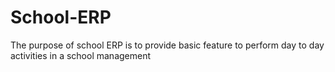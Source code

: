 # School-ERP
The purpose of school ERP is to provide basic feature to perform day to day activities in a school management
